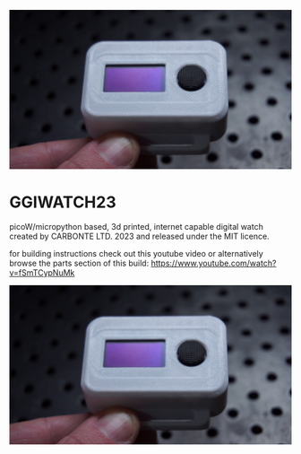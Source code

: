 ![Image](GGIWATCH23.jpg)

# GGIWATCH23
picoW/micropython based, 3d printed, internet capable digital watch
created by CARBONTE LTD. 2023 and released under the MIT licence.

for building instructions check out this youtube video or alternatively browse
the parts section of this build: https://www.youtube.com/watch?v=fSmTCypNuMk

[![GG IWATCH 23](GGIWATCH23.jpg)](https://www.youtube.com/watch?v=fSmTCypNuMk  "GG IWATCH 23")


